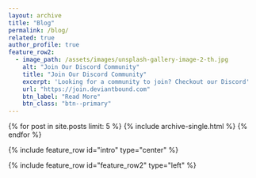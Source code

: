 ```yaml
---
layout: archive
title: "Blog"
permalink: /blog/
related: true
author_profile: true
feature_row2:
  - image_path: /assets/images/unsplash-gallery-image-2-th.jpg
    alt: "Join Our Discord Community"
    title: "Join Our Discord Community"
    excerpt: 'Looking for a community to join? Checkout our Discord'
    url: "https://join.deviantbound.com"
    btn_label: "Read More"
    btn_class: "btn--primary"
---
```


{% for post in site.posts limit: 5 %}
  {% include archive-single.html %}
{% endfor %}

{% include feature_row id="intro" type="center" %}

{% include feature_row id="feature_row2" type="left" %}
